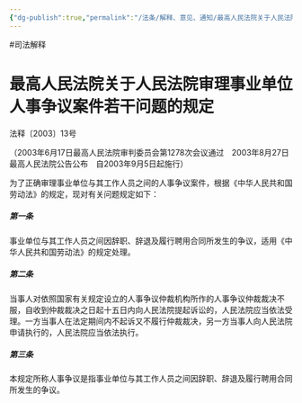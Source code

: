 ```yaml
---
{"dg-publish":true,"permalink":"/法条/解释、意见、通知/最高人民法院关于人民法院审理事业单位人事争议案件若干问题的规定/","created":"2025-03-04T12:55:53.171+08:00"}
---
```


#司法解释 
# 最高人民法院关于人民法院审理事业单位人事争议案件若干问题的规定

法释〔2003〕13号

（2003年6月17日最高人民法院审判委员会第1278次会议通过　2003年8月27日最高人民法院公告公布　自2003年9月5日起施行）

为了正确审理事业单位与其工作人员之间的人事争议案件，根据《中华人民共和国劳动法》的规定，现对有关问题规定如下：

##### 第一条

事业单位与其工作人员之间因辞职、辞退及履行聘用合同所发生的争议，适用《中华人民共和国劳动法》的规定处理。

##### 第二条

当事人对依照国家有关规定设立的人事争议仲裁机构所作的人事争议仲裁裁决不服，自收到仲裁裁决之日起十五日内向人民法院提起诉讼的，人民法院应当依法受理。一方当事人在法定期间内不起诉又不履行仲裁裁决，另一方当事人向人民法院申请执行的，人民法院应当依法执行。

##### 第三条

本规定所称人事争议是指事业单位与其工作人员之间因辞职、辞退及履行聘用合同所发生的争议。